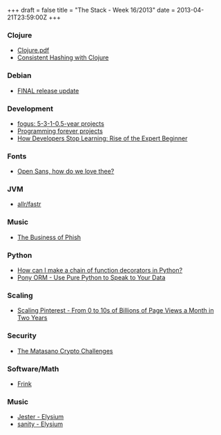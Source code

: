 +++
draft = false
title = "The Stack - Week 16/2013"
date = 2013-04-21T23:59:00Z
+++



### Clojure

 - [Clojure.pdf][clojurepdfgoogledrive]
 - [Consistent Hashing with Clojure][consistenthashingwithclojure]

[clojurepdfgoogledrive]: https://docs.google.com/file/d/0B10KTl9VYQT0SEtTcWlYUk5NaUU/edit
[consistenthashingwithclojure]: http://nakkaya.com/2010/05/05/consistent-hashing-with-clojure/

### Debian

 - [FINAL release update][finalreleaseupdate]

[finalreleaseupdate]: http://lists.debian.org/debian-devel-announce/2013/04/msg00006.html


### Development

 - [fogus: 5-3-1-0.5-year projects][fogus53105yearprojects]
 - [Programming forever projects][programmingforeverprojects]
 - [How Developers Stop Learning: Rise of the Expert Beginner][howdevelopersstoplearningriseoftheexpertbeginnerdaedtech]

[fogus53105yearprojects]: http://blog.fogus.me/2013/04/18/5-3-1-0-5-year-projects/
[programmingforeverprojects]: http://www.reddit.com/r/programmingforever/
[howdevelopersstoplearningriseoftheexpertbeginnerdaedtech]: http://www.daedtech.com/how-developers-stop-learning-rise-of-the-expert-beginner


### Fonts

 - [Open Sans, how do we love thee?][opensanshowdowelovethee]

[opensanshowdowelovethee]: https://news.ycombinator.com/item?id=5586930


### JVM

 - [allr/fastr][allrfastrgithub]

[allrfastrgithub]: https://github.com/allr/fastr


### Music

 - [The Business of Phish][thebusinessofphish]

[thebusinessofphish]: http://blog.priceonomics.com/post/48216173465/the-business-of-phish


### Python

 - [How can I make a chain of function decorators in Python?][howcanimakeachainoffunctiondecoratorsinpythonstackoverflow]
 - [Pony ORM - Use Pure Python to Speak to Your Data][ponyormusepurepythontospeaktoyourdata]

[howcanimakeachainoffunctiondecoratorsinpythonstackoverflow]: http://stackoverflow.com/questions/739654/how-can-i-make-a-chain-of-function-decorators-in-python#1594484
[ponyormusepurepythontospeaktoyourdata]: http://ponyorm.com/


### Scaling

 - [Scaling Pinterest - From 0 to 10s of Billions of Page Views a Month in Two Years][scalingpinterestfrom0to10sofbillionsofpageviewsamonthintwoyears]

[scalingpinterestfrom0to10sofbillionsofpageviewsamonthintwoyears]: https://news.ycombinator.com/item?id=5552504


### Security

 - [The Matasano Crypto Challenges][thematasanocryptochallengespinboardblog]

[thematasanocryptochallengespinboardblog]: https://blog.pinboard.in/2013/04/the_matasano_crypto_challenges/


### Software/Math

 - [Frink][frink]

[frink]: http://futureboy.us/frinkdocs/


### Music

- [Jester - Elysium](http://www.youtube.com/watch?v=zTtjvbAvsys)
- [sanity - Elysium](http://www.youtube.com/watch?v=iTZtbBWbGw4)